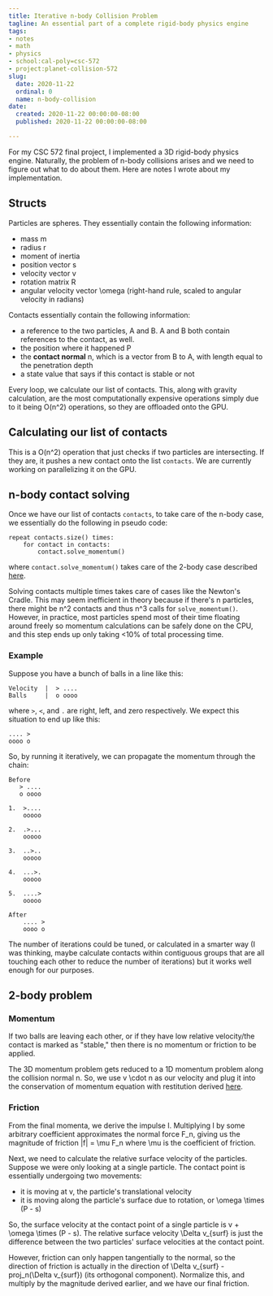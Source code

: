 ```yaml
---
title: Iterative n-body Collision Problem
tagline: An essential part of a complete rigid-body physics engine
tags:
- notes
- math
- physics
- school:cal-poly=csc-572
- project:planet-collision-572
slug:
  date: 2020-11-22
  ordinal: 0
  name: n-body-collision
date:
  created: 2020-11-22 00:00:00-08:00
  published: 2020-11-22 00:00:00-08:00

---
```


For my CSC 572 final project, I implemented a 3D rigid-body physics engine.
Naturally, the problem of n-body collisions arises and we need to figure out
what to do about them. Here are notes I wrote about my implementation.

## Structs

Particles are spheres. They essentially contain the following information:

- mass <M>m</M>
- radius <M>r</M>
- moment of inertia
- position vector <M>s</M>
- velocity vector <M>v</M>
- rotation matrix <M>R</M>
- angular velocity vector <M>\omega</M> (right-hand rule, scaled to angular
  velocity in radians)

Contacts essentially contain the following information:

- a reference to the two particles, A and B. A and B both contain references to
  the contact, as well.
- the position where it happened <M>P</M>
- the **contact normal** <M>n</M>, which is a vector from B to A, with length equal
  to the penetration depth
- a state value that says if this contact is stable or not

Every loop, we calculate our list of contacts. This, along with gravity
calculation, are the most computationally expensive operations simply due to it
being <M>O(n^2)</M> operations, so they are offloaded onto the GPU.

## Calculating our list of contacts

This is a <M>O(n^2)</M> operation that just checks if two particles are
intersecting. If they are, it pushes a new contact onto the list `contacts`. We
are currently working on parallelizing it on the GPU.

## n-body contact solving

Once we have our list of contacts `contacts`, to take care of the n-body case,
we essentially do the following in pseudo code:

```
repeat contacts.size() times:
    for contact in contacts:
        contact.solve_momentum()
```

where `contact.solve_momentum()` takes care of the 2-body case described
[here](#2-body-problem).

Solving contacts multiple times takes care of cases like the Newton's Cradle.
This may seem inefficient in theory because if there's <M>n</M> particles, there
might be <M>n^2</M> contacts and thus <M>n^3</M> calls for `solve_momentum()`.
However, in practice, most particles spend most of their time floating around
freely so momentum calculations can be safely done on the CPU, and this step
ends up only taking <10% of total processing time.

### Example

Suppose you have a bunch of balls in a line like this:

```
Velocity  |  > ....
Balls     |  o oooo
```

where `>`, `<`, and `.` are right, left, and zero respectively. We expect this
situation to end up like this:

```
.... >
oooo o
```

So, by running it iteratively, we can propagate the momentum through the chain:

```
Before
   > ....
   o oooo

1.  >....
    ooooo

2.  .>...
    ooooo

3.  ..>..
    ooooo

4.  ...>.
    ooooo

5.  ....>
    ooooo

After
    .... >
    oooo o
```

The number of iterations could be tuned, or calculated in a smarter way (I was
thinking, maybe calculate contacts within contiguous groups that are all
touching each other to reduce the number of iterations) but it works well enough
for our purposes.

## 2-body problem

### Momentum

If two balls are leaving each other, or if they have low relative velocity/the
contact is marked as "stable," then there is no momentum or friction to be
applied.

The 3D momentum problem gets reduced to a 1D momentum problem along the
collision normal <M>n</M>. So, we use <M>v \cdot n</M> as our velocity and plug it
into the conservation of momentum equation with restitution derived
[here](https://en.wikipedia.org/wiki/Coefficient_of_restitution#Derivation).

### Friction

From the final momenta, we derive the impulse <M>I</M>. Multiplying <M>I</M> by some
arbitrary coefficient approximates the normal force <M>F_n</M>, giving us the
magnitude of friction <M>|f| = \mu F_n</M> where <M>\mu</M> is the coefficient of
friction.

Next, we need to calculate the relative surface velocity of the particles.
Suppose we were only looking at a single particle. The contact point is
essentially undergoing two movements:

- it is moving at <M>v</M>, the particle's translational velocity
- it is moving along the particle's surface due to rotation, or
  <M>\omega \times (P - s)</M>

So, the surface velocity at the contact point of a single particle is
<M>v + \omega \times (P - s)</M>. The relative surface velocity <M>\Delta v_{surf}</M>
is just the difference between the two particles' surface velocities at the
contact point.

However, friction can only happen tangentially to the normal, so the direction
of friction is actually in the direction of
<M>\Delta v_{surf} - proj_n(\Delta v_{surf})</M> (its orthogonal component).
Normalize this, and multiply by the magnitude derived earlier, and we have our
final friction.